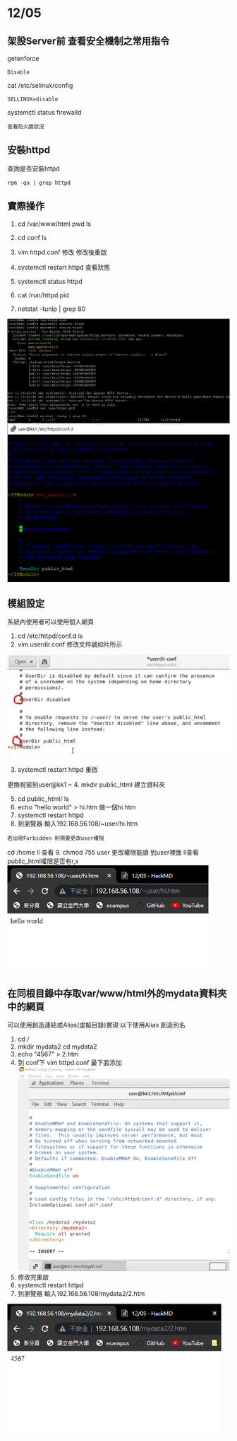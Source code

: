 # 12/05

## 架設Server前 查看安全機制之常用指令

getenforce
```
Disable
```
cat /etc/selinux/config

```
SELLINUX=disable
```
systemctl status firewalld
```
查看防火牆狀況
```
## 安裝httpd

查詢是否安裝httpd
```
rpm -qa | grep httpd
```
## 實際操作

1. cd /var/www/html
pwd
ls

2. cd conf
ls
3. vim httpd.conf 修改
修改後重啟
4. systemctl restart httpd
查看狀態
5. systemctl status httpd
6. cat /run/httpd.pid
7. netstat -tunlp | grep 80

![](https://github.com/Kenttsai1/linux2/blob/main/LINUXPIC/1205-1.png)
![](https://github.com/Kenttsai1/linux2/blob/main/LINUXPIC/1205-12.png)



## 模組設定
系統內使用者可以使用個人網頁
1. cd /etc/httpd/conf.d
 ls
2. vim userdir.conf  修改文件誠如片所示

![](https://github.com/Kenttsai1/linux2/blob/main/LINUXPIC/1205-21.png)

3. systemctl restart httpd 重啟

更換視窗到user@kk1 ~
4. mkdir public_html 建立資料夾

5. cd public_html/
ls
6. echo "hello world" > hi.htm 做一個hi.htm
7. systemctl restart httpd
8. 到瀏覽器 輸入192.168.56.108/~user/hi.htm
```
若出現Forbidden 則需要更改user權限
```
cd /home
ll 查看
9. chmod 755 user 更改權限能讀
到user裡面 ll查看 public_html權限是否有r,x
![](https://github.com/Kenttsai1/linux2/blob/main/LINUXPIC/1205-2.png)

## 在同根目錄中存取var/www/html外的mydata資料夾中的網頁
可以使用創造連結或Alias(虛擬目錄)實現
以下使用Alias 創造別名
1. cd /
2. mkdir mydata2
cd mydata2
3. echo "4567" > 2.htm
4. 到 conf下  vim httpd.conf 最下面添加
![](https://github.com/Kenttsai1/linux2/blob/main/LINUXPIC/1205-31.png)
5. 修改完重啟
6. systemctl restart httpd
7. 到瀏覽器 輸入192.168.56.108/mydata2/2.htm

![](https://github.com/Kenttsai1/linux2/blob/main/LINUXPIC/1205-3.png)

